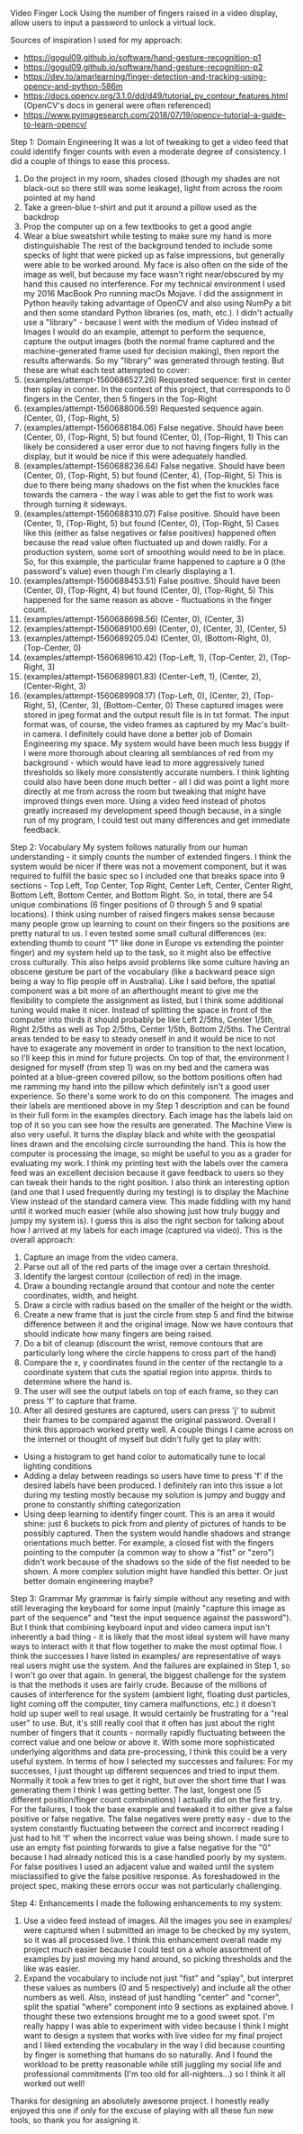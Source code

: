 Video Finger Lock
Using the number of fingers raised in a video display,
allow users to input a password to unlock a virtual lock.

Sources of inspiration I used for my approach:
- https://gogul09.github.io/software/hand-gesture-recognition-p1
- https://gogul09.github.io/software/hand-gesture-recognition-p2
- https://dev.to/amarlearning/finger-detection-and-tracking-using-opencv-and-python-586m
- https://docs.opencv.org/3.1.0/dd/d49/tutorial_py_contour_features.html (OpenCV's docs in general were often referenced)
- https://www.pyimagesearch.com/2018/07/19/opencv-tutorial-a-guide-to-learn-opencv/

Step 1: Domain Engineering
It was a lot of tweaking to get a video feed that could identify finger counts
with even a moderate degree of consistency. I did a couple of things to
ease this process.
1. Do the project in my room, shades closed (though my shades are not black-out
   so there still was some leakage), light from across the room pointed at my hand
2. Take a green-blue t-shirt and put it around a pillow used as the backdrop
3. Prop the computer up on a few textbooks to get a good angle
4. Wear a blue sweatshirt while testing to make sure my hand is more
   distinguishable
The rest of the background tended to include some specks of light that were
picked up as false impressions, but generally were able to be worked around.
My face is also often on the side of the image as well, but because my face
wasn't right near/obscured by my hand this caused no interference.
For my technical environment I used my 2016 MacBook Pro running macOs Mojave.
I did the assignment in Python heavily taking advantage of OpenCV and also using
NumPy a bit and then some standard Python libraries (os, math, etc.).
I didn't actually use a "library" - because I went with the medium of Video
instead of Images I would do an example, attempt to perform the sequence,
capture the output images (both the normal frame captured and the machine-generated
frame used for decision making), then report the results afterwards.
So my "library" was generated through testing. But these are what each test
attempted to cover:
1. (examples/attempt-1560686527.26) Requested sequence: first in center
   then splay in corner. In the context of this project, that corresponds
   to 0 fingers in the Center, then 5 fingers in the Top-Right
2. (examples/attempt-1560688006.59) Requested sequence again.
   (Center, 0), (Top-Right, 5)
3. (examples/attempt-1560688184.06) False negative.
   Should have been (Center, 0), (Top-Right, 5) but found (Center, 0), (Top-Right, 1)
   This can likely be considered a user error due to not having fingers fully
   in the display, but it would be nice if this were adequately handled.
4. (examples/attempt-1560688236.64) False negative.
   Should have been (Center, 0), (Top-Right, 5) but found (Center, 4), (Top-Right, 5)
   This is due to there being many shadows on the fist when the knuckles face
   towards the camera - the way I was able to get the fist to work was through
   turning it sideways.
5. (examples/attempt-1560688310.07) False positive.
   Should have been (Center, 1), (Top-Right, 5) but found (Center, 0), (Top-Right, 5)
   Cases like this (either as false negatives or false positives) happened often
   because the read value often fluctuated up and down raidly. For a production
   system, some sort of smoothing would need to be in place. So, for this
   example, the particular frame happened to capture a 0 (the password's value)
   even though I'm clearly displaying a 1.
6. (examples/attempt-1560688453.51) False positive.
   Should have been (Center, 0), (Top-Right, 4) but found (Center, 0), (Top-Right, 5)
   This happened for the same reason as above - fluctuations in the finger count.
7. (examples/attempt-1560688698.56)
   (Center, 0), (Center, 3)
8. (examples/attempt-1560689100.69)
   (Center, 0), (Center, 3), (Center, 5)
9. (examples/attempt-1560689205.04)
   (Center, 0), (Bottom-Right, 0), (Top-Center, 0)
10. (examples/attempt-1560689610.42)
    (Top-Left, 1), (Top-Center, 2), (Top-Right, 3)
11. (examples/attempt-1560689801.83)
    (Center-Left, 1), (Center, 2), (Center-Right, 3)
12. (examples/attempt-1560689908.17)
    (Top-Left, 0), (Center, 2), (Top-Right, 5), (Center, 3), (Bottom-Center, 0)
These captured images were stored in jpeg format and the output result file
is in txt format. The input format was, of course, the video frames as captured
by my Mac's built-in camera.
I definitely could have done a better job of Domain Engineering my space. My
system would have been much less buggy if I were more thorough about clearing
all semblances of red from my background - which would have lead to more
aggressively tuned thresholds so likely more consistently accurate numbers. I
think lighting could also have been done much better - all I did was point a
light more directly at me from across the room but tweaking that might have
improved things even more.
Using a video feed instead of photos greatly increased my development speed
though because, in a single run of my program, I could test out many differences
and get immediate feedback.

Step 2: Vocabulary
My system follows naturally from our human understanding - it simply counts
the number of extended fingers. I think the system would be nicer if there
was not a movement component, but it was required to fulfill the basic spec
so I included one that breaks space into 9 sections - Top Left, Top Center,
Top Right, Center Left, Center, Center Right, Bottom Left, Bottom Center,
and Bottom Right. So, in total, there are 54 unique combinations (6 finger
positions of 0 through 5 and 9 spatial locations).
I think using number of raised fingers makes sense because many people grow up
learning to count on their fingers so the positions are pretty natural to us.
I even tested some small cultural differences (ex: extending thumb to count "1"
like done in Europe vs extending the pointer finger) and my system held up to
the task, so it might also be effective cross culturally. This also helps avoid
problems like some culture having an obscene gesture be part of the vocabulary
(like a backward peace sign being a way to flip people off in Australia).
Like I said before, the spatial component was a bit more of an afterthought
meant to give me the flexibility to complete the assignment as listed, but I
think some additional tuning would make it nicer. Instead of splitting the space
in front of the computer into thirds it should probably be like Left 2/5ths,
Center 1/5th, Right 2/5ths as well as Top 2/5ths, Center 1/5th, Bottom 2/5ths.
The Central areas tended to be easy to steady oneself in and it would be nice
to not have to exagerate any movement in order to transition to the next location,
so I'll keep this in mind for future projects. On top of that, the environment
I designed for myself (from step 1) was on my bed and the camera was pointed
at a blue-green covered pillow, so the bottom positions often had me ramming
my hand into the pillow which definitely isn't a good user experience. So there's
some work to do on this component.
The images and their labels are mentioned above in my Step 1 description and
can be found in their full form in the examples directory. Each image has
the labels laid on top of it so you can see how the results are generated.
The Machine View is also very useful. It turns the display black and white with
the geospatial lines drawn and the encolsing circle surrounding the hand. This
is how the computer is processing the image, so might be useful to you as a
grader for evaluating my work.
I think my printing text with the labels over the camera feed was an excellent
decision because it gave feedback to users so they can tweak their hands to the
right position. I also think an interesting option (and one that I used
frequently during my testing) is to display the Machine View instead of the
standard camera view. This made fiddling with my hand until it worked much
easier (while also showing just how truly buggy and jumpy my system is).
I guess this is also the right section for talking about how I arrived at my
labels for each image (captured via video). This is the overall approach:
1. Capture an image from the video camera.
2. Parse out all of the red parts of the image over a certain threshold.
3. Identify the largest contour (collection of red) in the image.
4. Draw a bounding rectangle around that contour and note the center coordinates,
   width, and height.
5. Draw a circle with radius based on the smaller of the height or the width.
6. Create a new frame that is just the circle from step 5 and find the bitwise
   difference between it and the original image. Now we have contours that
   should indicate how many fingers are being raised.
7. Do a bit of cleanup (discount the wrist, remove contours that are particularly
   long where the circle happens to cross part of the hand)
8. Compare the x, y coordinates found in the center of the rectangle to
   a coordinate system that cuts the spatial region into approx. thirds
   to determine where the hand is.
9. The user will see the output labels on top of each frame, so they can press
   'f' to capture that frame.
10. After all desired gestures are captured, users can press 'j' to submit
    their frames to be compared against the original password.
Overall I think this approach worked pretty well. A couple things I came across
on the internet or thought of myself but didn't fully get to play with:
- Using a histogram to get hand color to automatically tune to local lighting
  conditions
- Adding a delay between readings so users have time to press 'f' if the
  desired labels have been produced. I definitely ran into this issue a lot
  during my testing mostly because my solution is jumpy and buggy and prone
  to constantly shifting categorization
- Using deep learning to identify finger count. This is an area it would shine:
  just 6 buckets to pick from and plenty of pictures of hands to be possibly
  captured. Then the system would handle shadows and strange orientations much
  better. For example, a closed fist with the fingers pointing to the computer
  (a common way to show a "fist" or "zero") didn't work because of the shadows
  so the side of the fist needed to be shown. A more complex solution might
  have handled this better. Or just better domain engineering maybe?

Step 3: Grammar
My grammar is fairly simple without any reseting and with still leveraging
the keyboard for some input (mainly "capture this image as part of the
sequence" and "test the input sequence against the password"). But I think
that combining keyboard input and video camera input isn't inherently a bad
thing - it is likely that the most ideal system will have many ways to interact
with it that flow together to make the most optimal flow.
I think the successes I have listed in examples/ are representative of ways
real users might use the system. And the failures are explained in Step 1,
so I won't go over that again. In general, the biggest challenge for the system
is that the methods it uses are fairly crude. Because of the millions of causes
of interference for the system (ambient light, floating dust particles, light
coming off the computer, tiny camera malfunctions, etc.) it doesn't hold up
super well to real usage. It would certainly be frustrating for a "real user"
to use. But, it's still really cool that it often has just about the right
number of fingers that it counts - normally rapidly fluctuating between the
correct value and one below or above it. With some more sophisticated underlying
algorithms and data pre-processing, I think this could be a very useful system.
In terms of how I selected my successes and failures:
For my successes, I just thought up different sequences and tried to input them.
Normally it took a few tries to get it right, but over the short time that I
was generating them I think I was getting better. The last, longest one (5
different position/finger count combinations) I actually did on the first try.
For the failures, I took the base example and tweaked it to either give a
false positive or false negative. The false negatives were pretty easy - due to
the system constantly fluctuating between the correct and incorrect reading I
just had to hit 'f' when the incorrect value was being shown. I made sure to use
an empty fist pointing forwards to give a false negative for the "0" because
I had already noticed this is a case handled poorly by my system. For false
positives I used an adjacent value and waited until the system misclassified
to give the false positive response. As foreshadowed in the project spec, making
these errors occur was not particularly challenging.

Step 4: Enhancements
I made the following enhancements to my system:
1. Use a video feed instead of images. All the images you see in examples/
   were captured when I submitted an image to be checked by my system, so it
   was all processed live. I think this enhancement overall made my project
   much easier because I could test on a whole assortment of examples by
   just moving my hand around, so picking thresholds and the like was easier.
2. Expand the vocabulary to include not just "fist" and "splay", but interpret
   these values as numbers (0 and 5 respectively) and include all the other
   numbers as well. Also, instead of just handling "center" and "corner", split
   the spatial "where" component into 9 sections as explained above.
I thought these two extensions brought me to a good sweet spot. I'm really
happy I was able to experiment with video because I think I might want to
design a system that works with live video for my final project and I liked
extending the vocabulary in the way I did because counting by finger is
something that humans do so naturally. And I found the workload to be pretty
reasonable while still juggling my social life and professional commitments
(I'm too old for all-nighters...) so I think it all worked out well!

Thanks for designing an absolutely awesome project. I honestly really enjoyed
this one if only for the excuse of playing with all these fun new tools, so
thank you for assigning it.